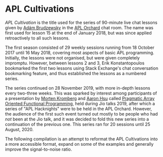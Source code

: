 # APL Cultivations 

_APL Cultivation_ is the title used for the series of 90-minute live chat lessons given by [Adám Brudzewsky](https://aplwiki.com/wiki/Ad%C3%A1m_Brudzewsky) in the [APL Orchard](https://apl.chat) chat room. The name was first used for lesson 15 at the end of January 2018, but was since applied retroactively to all such lessons.

The first season consisted of 29 weekly sessions running from 18 October 2017 until 16 May 2018, covering most aspects of basic APL programming. Initially, the lessons were not organised, but were given completely impromptu. However, between lessons 2 and 3, Erik Konstantopoulos bookmarked the first two lessons using Stack Exchange's chat conversation bookmarking feature, and thus established the lessons as a numbered series.

The series continued on 28 November 2019, with more in-depth lessons every two-three weeks. This was sparked by interest among participants of a presentation by [Morten Kromberg](https://aplwiki.com/wiki/Morten_Kromberg) and [Aaron Hsu](https://aplwiki.com/wiki/Aaron_Hsu) called [Pragmatic Array Oriented Functional Programming](https://jiotalks.com/watch/204/home/Morten_Kromberg_&_Aaron_Hsu/Pragmatic_Array_Oriented_Functional_Programming), held during Jio talks 2019, after which a series of "APL Hacknights" were to be held in the APL Orchard. However, the audience of the first such event turned out mostly to be people who had _not_ been at the Jio talk, and it was decided to fold this new series into a continuation of the previous one. This series ran for 20 sessions until 25 August, 2020. 

The following compilation is an attempt to reformat the APL Cultivations into a more accessible format, expand on some of the examples and generally improve the signal-to-noise ratio.
